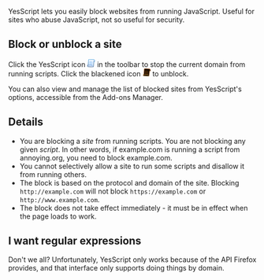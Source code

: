 YesScript lets you easily block websites from running JavaScript. Useful for sites who abuse JavaScript, not so useful for security.

## Block or unblock a site

Click the YesScript icon ![](https://github.com/JasonBarnabe/yesscript/raw/master/chrome/skin/ok.png) in the toolbar to stop the current domain from running scripts. Click the blackened icon ![](https://github.com/JasonBarnabe/yesscript/raw/master/chrome/skin/black.png) to unblock.

You can also view and manage the list of blocked sites from YesScript's options, accessible from the Add-ons Manager.

## Details

- You are blocking a *site* from running scripts. You are not blocking any given *script*. In other words, if example.com is running a script from annoying.org, you need to block example.com.
- You cannot selectively allow a site to run some scripts and disallow it from running others.
- The block is based on the protocol and domain of the site. Blocking `http://example.com` will not block `https://example.com` or `http://www.example.com`.
- The block does not take effect immediately - it must be in effect when the page loads to work.

## I want regular expressions

Don't we all? Unfortunately, YesScript only works because of the API Firefox provides, and that interface only supports doing things by domain.
